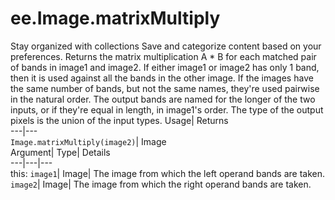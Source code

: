  
#  ee.Image.matrixMultiply 
Stay organized with collections  Save and categorize content based on your preferences. 
Returns the matrix multiplication A * B for each matched pair of bands in image1 and image2. If either image1 or image2 has only 1 band, then it is used against all the bands in the other image. If the images have the same number of bands, but not the same names, they're used pairwise in the natural order. The output bands are named for the longer of the two inputs, or if they're equal in length, in image1's order. The type of the output pixels is the union of the input types. Usage| Returns  
---|---  
`Image.matrixMultiply(image2)`| Image  
Argument| Type| Details  
---|---|---  
this: `image1`| Image| The image from which the left operand bands are taken.  
`image2`| Image| The image from which the right operand bands are taken.  
